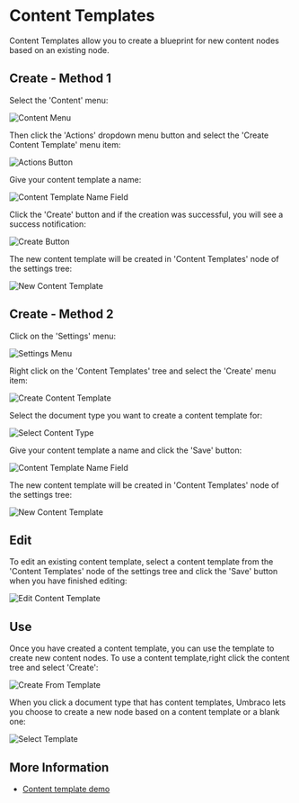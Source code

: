 # Content Templates
Content Templates allow you to create a blueprint for new content nodes based on an existing node.

## Create - Method 1

Select the 'Content' menu: 

![Content Menu](../images/01-Content-Menu.png)

Then click the 'Actions' dropdown menu button and select the 'Create Content Template' menu item:

![Actions Button](../images/02-Actions-Menu.png)

Give your content template a name:

![Content Template Name Field](../images/03-Name-Content-Template.png)

Click the 'Create' button and if the creation was successful, you will see a success notification:

![Create Button](../images/04-Save-Content-Template.png)

The new content template will be created in 'Content Templates' node of the settings tree:

![New Content Template](../images/05-Find-Content-Template.png)

## Create - Method 2

Click on the 'Settings' menu:

![Settings Menu](../images/07-Settings-Menu.png)

Right click on the 'Content Templates' tree and select the 'Create' menu item:

![Create Content Template](../images/08-Create-Content-Template.png)

Select the document type you want to create a content template for:

![Select Content Type](../images/09-Select-Content-Type.png)

Give your content template a name and click the 'Save' button:

![Content Template Name Field](../images/10-Save-Template.png)

The new content template will be created in 'Content Templates' node of the settings tree:

![New Content Template](../images/11-Find-Template.png)

## Edit

To edit an existing content template, select a content template from the 'Content Templates' node of the settings tree and click the 'Save' button when you have finished editing:

![Edit Content Template](../images/06-Edit-Content-Template.png)

## Use

Once you have created a content template, you can use the template to create new content nodes. To use a content template,right click the content tree and select 'Create':

![Create From Template](../images/12-Create-From-Template.png)

When you click a document type that has content templates, Umbraco lets you choose to create a new node based on a content template or a blank one:

![Select Template](../images/13-Select-Template.png)

## More Information

* [Content template demo](https://www.youtube.com/watch?v=AEutrBnXZ-Q)
